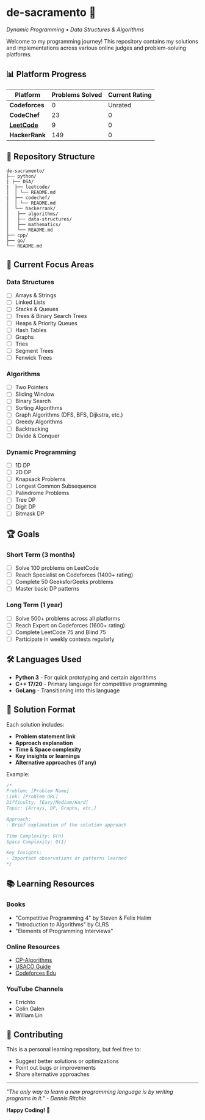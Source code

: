 # de-sacramento 🚀

*Dynamic Programming • Data Structures & Algorithms*

Welcome to my programming journey! This repository contains my solutions and implementations across various online judges and problem-solving platforms.

## 📊 Platform Progress

| Platform | Problems Solved | Current Rating |
|----------|----------------|----------------|
| **Codeforces** | 0 | Unrated |
| **CodeChef** | 23 | 0 |
| [**LeetCode**](https://leetcode.com/u/divijganjoo2003/) | 9 | 0 |
| **HackerRank** | 149 | 0 |

## 📁 Repository Structure

```
de-sacramento/
├── python/
| ├── DSA/
|  ├── leetcode/
│  │ └── README.md
|  ├── codechef/
│  │ └── README.md
│  └── hackerrank/
│   ├── algorithms/
│   ├── data-structures/
│   ├── mathematics/
│   └── README.md 
├── cpp/
├── go/
└── README.md
```

## 🎯 Current Focus Areas

### Data Structures
- [ ] Arrays & Strings
- [ ] Linked Lists
- [ ] Stacks & Queues
- [ ] Trees & Binary Search Trees
- [ ] Heaps & Priority Queues
- [ ] Hash Tables
- [ ] Graphs
- [ ] Tries
- [ ] Segment Trees
- [ ] Fenwick Trees

### Algorithms
- [ ] Two Pointers
- [ ] Sliding Window
- [ ] Binary Search
- [ ] Sorting Algorithms
- [ ] Graph Algorithms (DFS, BFS, Dijkstra, etc.)
- [ ] Greedy Algorithms
- [ ] Backtracking
- [ ] Divide & Conquer

### Dynamic Programming
- [ ] 1D DP
- [ ] 2D DP
- [ ] Knapsack Problems
- [ ] Longest Common Subsequence
- [ ] Palindrome Problems
- [ ] Tree DP
- [ ] Digit DP
- [ ] Bitmask DP

## 🏆 Goals

### Short Term (3 months)
- [ ] Solve 100 problems on LeetCode
- [ ] Reach Specialist on Codeforces (1400+ rating)
- [ ] Complete 50 GeeksforGeeks problems
- [ ] Master basic DP patterns

### Long Term (1 year)
- [ ] Solve 500+ problems across all platforms
- [ ] Reach Expert on Codeforces (1600+ rating)
- [ ] Complete LeetCode 75 and Blind 75
- [ ] Participate in weekly contests regularly

## 🛠️ Languages Used

- **Python 3** - For quick prototyping and certain algorithms
- **C++ 17/20** - Primary language for competitive programming
- **GoLang** - Transitioning into this language

## 📝 Solution Format

Each solution includes:
- **Problem statement link**
- **Approach explanation**
- **Time & Space complexity**
- **Key insights or learnings**
- **Alternative approaches (if any)**

Example:
```cpp
/*
Problem: [Problem Name]
Link: [Problem URL]
Difficulty: [Easy/Medium/Hard]
Topic: [Arrays, DP, Graphs, etc.]

Approach:
- Brief explanation of the solution approach

Time Complexity: O(n)
Space Complexity: O(1)

Key Insights:
- Important observations or patterns learned
*/
```

## 📚 Learning Resources

### Books
- "Competitive Programming 4" by Steven & Felix Halim
- "Introduction to Algorithms" by CLRS
- "Elements of Programming Interviews"

### Online Resources
- [CP-Algorithms](https://cp-algorithms.com/)
- [USACO Guide](https://usaco.guide/)
- [Codeforces Edu](https://codeforces.com/edu/courses)

### YouTube Channels
- Errichto
- Colin Galen
- William Lin

## 🤝 Contributing

This is a personal learning repository, but feel free to:
- Suggest better solutions or optimizations
- Point out bugs or improvements
- Share alternative approaches

---

*"The only way to learn a new programming language is by writing programs in it." - Dennis Ritchie*

**Happy Coding! 🎉**
